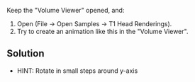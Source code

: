 
Keep the "Volume Viewer" opened, and:
1. Open (File -> Open Samples -> T1 Head Renderings).
2. Try to create an animation like this in the "Volume Viewer".

## Solution
- HINT: Rotate in small steps around y-axis
